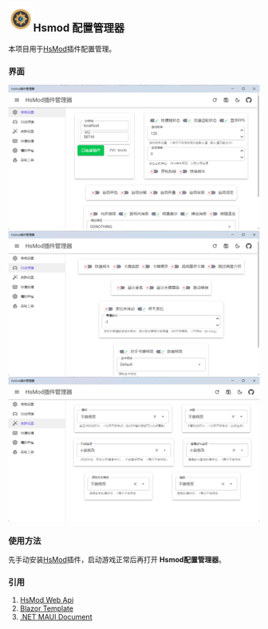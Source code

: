 ## <img src="./HsmodConfiguration/Resources/AppIcon/appicon.png" width = "50" height = "50"/>Hsmod 配置管理器
本项目用于[HsMod](https://github.com/Pik-4/HsMod)插件配置管理。
### 界面
![Home](/img/Home.png)
![Home](/img/battle.png)
![Home](/img/skin.png)
### 使用方法
先手动安装[HsMod](https://github.com/Pik-4/HsMod)插件，启动游戏正常后再打开 **Hsmod配置管理器**。
### 引用
1. [HsMod Web Api](https://github.com/Pik-4/HsMod/discussions/122)
2. [Blazor Template](https://github.com/MudBlazor/Templates)
3. [.NET MAUI Document](https://learn.microsoft.com/zh-cn/dotnet/maui/)
